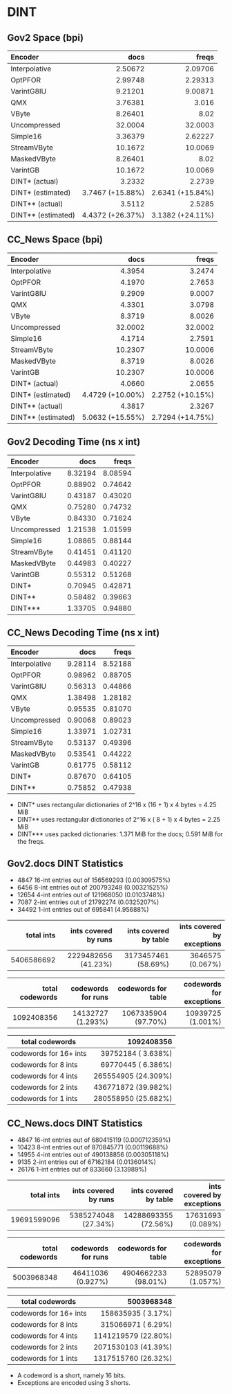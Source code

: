 DINT
====

Gov2 Space (bpi)
----------------

| Encoder           | docs              | freqs            |
|:------------------|------------------:|-----------------:|
| Interpolative     |  2.50672          |  2.09706         |
| OptPFOR           |  2.99748          |  2.29313         |
| VarintG8IU        |  9.21201          |  9.00871         |
| QMX               |  3.76381          |  3.016           |
| VByte             |  8.26401          |  8.02            |
| Uncompressed      | 32.0004           | 32.0003          |
| Simple16          |  3.36379          |  2.62227         |
| StreamVByte       | 10.1672           | 10.0069          |
| MaskedVByte       |  8.26401          |  8.02            |
| VarintGB          | 10.1672           | 10.0069          |
| DINT*  (actual)   |  3.2332           |  2.2739          |
| DINT*  (estimated)|  3.7467 (+15.88%) |  2.6341 (+15.84%)|
| DINT** (actual)   |  3.5112           |  2.5285          |
| DINT** (estimated)|  4.4372 (+26.37%) |  3.1382 (+24.11%)|

CC_News Space (bpi)
-------------------

| Encoder           | docs              | freqs            |
|:------------------|------------------:|-----------------:|
| Interpolative     |  4.3954           |  3.2474          |
| OptPFOR           |  4.1970           |  2.7653          |
| VarintG8IU        |  9.2909           |  9.0007          |
| QMX               |  4.3301           |  3.0798          |
| VByte             |  8.3719           |  8.0026          |
| Uncompressed      | 32.0002           | 32.0002          |
| Simple16          |  4.1714           |  2.7591          |
| StreamVByte       | 10.2307           | 10.0006          |
| MaskedVByte       |  8.3719           |  8.0026          |
| VarintGB          | 10.2307           | 10.0006          |
| DINT*  (actual)   |  4.0660           |  2.0655          |
| DINT*  (estimated)|  4.4729 (+10.00%) |  2.2752 (+10.15%)|
| DINT** (actual)   |  4.3817           |  2.3267          |
| DINT** (estimated)|  5.0632 (+15.55%) |  2.7294 (+14.75%)|

Gov2 Decoding Time (ns x int)
-----------------------------

| Encoder           | docs        | freqs       |
|:------------------|------------:|------------:|
| Interpolative     | 8.32194     | 8.08594     |
| OptPFOR           | 0.88902     | 0.74642     |
| VarintG8IU        | 0.43187     | 0.43020     |
| QMX               | 0.75280     | 0.74732     |
| VByte             | 0.84330     | 0.71624     |
| Uncompressed      | 1.21538     | 1.01599     |
| Simple16          | 1.08865     | 0.88144     |
| StreamVByte       | 0.41451     | 0.41120     |
| MaskedVByte       | 0.44983     | 0.40227     |
| VarintGB          | 0.55312     | 0.51268     |
| DINT*             | 0.70945     | 0.42871     |
| DINT**            | 0.58482     | 0.39663     |
| DINT***           | 1.33705     | 0.94880     |

CC_News Decoding Time (ns x int)
--------------------------------

| Encoder           | docs        | freqs       |
|:------------------|------------:|------------:|
| Interpolative     | 9.28114     | 8.52188     |
| OptPFOR           | 0.98962     | 0.88705     |
| VarintG8IU        | 0.56313     | 0.44866     |
| QMX               | 1.38498     | 1.28182     |
| VByte             | 0.95535     | 0.81070     |
| Uncompressed      | 0.90068     | 0.89023     |
| Simple16          | 1.33971     | 1.02731     |
| StreamVByte       | 0.53137     | 0.49396     |
| MaskedVByte       | 0.53541     | 0.44222     |
| VarintGB          | 0.61775     | 0.58112     |
| DINT*             | 0.87670     | 0.64105     |
| DINT**            | 0.75852     | 0.47938     |

- DINT*   uses rectangular dictionaries of 2^16 x (16 + 1) x 4 bytes = 4.25 MiB
- DINT**  uses rectangular dictionaries of 2^16 x ( 8 + 1) x 4 bytes = 2.25 MiB
- DINT*** uses packed dictionaries: 1.371 MiB for the docs; 0.591 MiB for the freqs.

Gov2.docs DINT Statistics
-------------------------

-  4847 16-int entries out of 156569293 (0.00309575%)
-  6456  8-int entries out of 200793248 (0.00321525%)
- 12654  4-int entries out of 121968050 (0.0103748%)
-  7087  2-int entries out of  21792274 (0.0325207%)
- 34492  1-int entries out of    695841 (4.95688%)

| total ints      | ints covered by runs | ints covered by table | ints covered by exceptions |
|----------------:|---------------------:|----------------------:|---------------------------:|
| 5406586692      | 2229482656 (41.23%)  | 3173457461 (58.69%)   | 3646575  (0.067%)          |

| total codewords | codewords for runs   | codewords for table   | codewords for exceptions   |
|----------------:|---------------------:|----------------------:|---------------------------:|
| 1092408356      | 14132727 (1.293%)    | 1067335904 (97.70%)   | 10939725  (1.001%)         |

| total codewords         | 1092408356           |
|-------------------------|---------------------:|
| codewords for 16+ ints  |  39752184 ( 3.638%)  |
| codewords for  8  ints  |  69770445 ( 6.386%)  |
| codewords for  4  ints  | 265554905 (24.309%)  |
| codewords for  2  ints  | 436771872 (39.982%)  |
| codewords for  1  ints  | 280558950 (25.682%)  |


CC_News.docs DINT Statistics
----------------------------

-  4847 16-int entries out of 680415119 (0.000712359%)
- 10423  8-int entries out of 870845771 (0.00119688%)
- 14955  4-int entries out of 490138856 (0.00305118%)
-  9135  2-int entries out of  67162184 (0.0136014%)
- 26176  1-int entries out of    833660 (3.13989%)

| total ints      | ints covered by runs | ints covered by table | ints covered by exceptions |
|----------------:|---------------------:|----------------------:|---------------------------:|
| 19691599096     | 5385274048 (27.34%)  | 14288693355 (72.56%)  | 17631693  (0.089%)         |

| total codewords | codewords for runs   | codewords for table   | codewords for exceptions   |
|----------------:|---------------------:|----------------------:|---------------------------:|
| 5003968348      | 46411036 (0.927%)    | 4904662233 (98.01%)   | 52895079  (1.057%)         |

| total codewords         | 5003968348           |
|-------------------------|---------------------:|
| codewords for 16+ ints  |  158635935 ( 3.17%)  |
| codewords for  8  ints  |  315066971 ( 6.29%)  |
| codewords for  4  ints  | 1141219579 (22.80%)  |
| codewords for  2  ints  | 2071530103 (41.39%)  |
| codewords for  1  ints  | 1317515760 (26.32%)  |

- A codeword is a short, namely 16 bits.
- Exceptions are encoded using 3 shorts.


